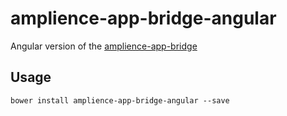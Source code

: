 # amplience-app-bridge-angular
Angular version of the [amplience-app-bridge](https://github.com/amplience/amplience-app-bridge)

## Usage

    bower install amplience-app-bridge-angular --save

